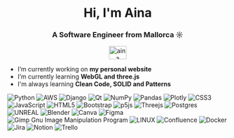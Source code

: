 <h1 align="center">Hi, I'm Aina</h1>
<h3 align="center">A Software Engineer from Mallorca ☼</h3>
<p align="center">
<a href="https://www.linkedin.com/in/aina-nicolau-orell-a6800aa4" target="blank"><img align="center" src="https://cdn.jsdelivr.net/npm/simple-icons@3.0.1/icons/linkedin.svg" alt="aina nicolau orell" height="30" width="40" /></a>
</p>

- I’m currently working on **my personal website**
- I’m currently learning **WebGL and three.js**
- I'm always learning **Clean Code, SOLID and Patterns**

![Python](https://img.shields.io/badge/python-000000.svg?style=flat-square&logo=python&logoColor=white)
![AWS](https://img.shields.io/badge/AWS-000000.svg?style=flat-square&logo=amazon-aws&logoColor=white)
![Django](https://img.shields.io/badge/django-000000.svg?style=flat-square&logo=django&logoColor=white)
![Qt](https://img.shields.io/badge/Qt-000000.svg?style=flat-square&logo=Qt&logoColor=white)
![NumPy](https://img.shields.io/badge/numpy-000000.svg?style=flat-square&logo=numpy&logoColor=white)
![Pandas](https://img.shields.io/badge/pandas-000000.svg?style=flat-square&logo=pandas&logoColor=white)
![Plotly](https://img.shields.io/badge/Plotly-000000.svg?style=flat-square&logo=plotly&logoColor=white)
![CSS3](https://img.shields.io/badge/css3-000000.svg?style=flat-square&logo=css3&logoColor=white)
![JavaScript](https://img.shields.io/badge/javascript-000000.svg?style=flat-square&logo=javascript&logoColor=white)
![HTML5](https://img.shields.io/badge/html5-000000.svg?style=flat-square&logo=html5&logoColor=white)
![Bootstrap](https://img.shields.io/badge/bootstrap-000000.svg?style=flat-square&logo=bootstrap&logoColor=white)
![p5js](https://img.shields.io/badge/p5.js-000000?style=flat-square&logo=p5.js&logoColor=FFFFFF) 
![Threejs](https://img.shields.io/badge/threejs-000000.svg?style=flat-square&logo=three.js&logoColor=white)
![Postgres](https://img.shields.io/badge/postgres-000000.svg?style=flat-square&logo=postgresql&logoColor=white)
![UNREAL](https://img.shields.io/badge/unreal-000000.svg?style=flat-square&logo=unreal-engine&logoColor=white)
![Blender](https://img.shields.io/badge/blender-000000.svg?style=flat-square&logo=blender&logoColor=white)
![Canva](https://img.shields.io/badge/Canva-000000.svg?style=flat-square&logo=Canva&logoColor=white)
![Figma](https://img.shields.io/badge/figma-000000.svg?style=flat-square&logo=figma&logoColor=white) 
![Gimp Gnu Image Manipulation Program](https://img.shields.io/badge/Gimp-000000?style=flat-square&logo=gimp&logoColor=FFFFFF)
![LINUX](https://img.shields.io/badge/Linux-000000?style=flat-square&logo=linux&logoColor=white) 
![Confluence](https://img.shields.io/badge/confluence-000000.svg?style=flat-square&logo=confluence&logoColor=white)
![Docker](https://img.shields.io/badge/docker-000000.svg?style=flat-square&logo=docker&logoColor=white)
![Jira](https://img.shields.io/badge/jira-000000.svg?style=flat-square&logo=jira&logoColor=white)
![Notion](https://img.shields.io/badge/Notion-000000.svg?style=flat-square&logo=notion&logoColor=white)
![Trello](https://img.shields.io/badge/Trello-000000.svg?style=flat-square&logo=Trello&logoColor=white)
